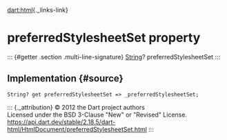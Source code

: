 [dart:html](../../dart-html/dart-html-library){._links-link}

preferredStylesheetSet property
===============================

::: {#getter .section .multi-line-signature}
[String](../../dart-core/string-class)? preferredStylesheetSet
:::

Implementation {#source}
--------------

``` {.language-dart data-language="dart"}
String? get preferredStylesheetSet => _preferredStylesheetSet;
```

::: {._attribution}
© 2012 the Dart project authors\
Licensed under the BSD 3-Clause \"New\" or \"Revised\" License.\
<https://api.dart.dev/stable/2.18.5/dart-html/HtmlDocument/preferredStylesheetSet.html>
:::
